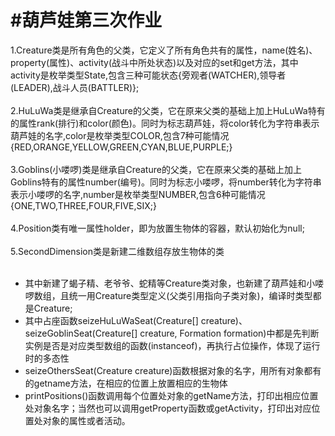 #葫芦娃第三次作业
===================
1.Creature类是所有角色的父类，它定义了所有角色共有的属性，name(姓名)、property(属性)、activity(战斗中所处状态)以及对应的set和get方法，其中activity是枚举类型State,包含三种可能状态{旁观者(WATCHER),领导者(LEADER),战斗人员(BATTLER)};<br><br>
2.HuLuWa类是继承自Creature的父类，它在原来父类的基础上加上HuLuWa特有的属性rank(排行)和color(颜色)。同时为标志葫芦娃，将color转化为字符串表示葫芦娃的名字,color是枚举类型COLOR,包含7种可能情况{RED,ORANGE,YELLOW,GREEN,CYAN,BLUE,PURPLE;}<br><br>
3.Goblins(小喽啰)类是继承自Creature的父类，它在原来父类的基础上加上Goblins特有的属性number(编号)。同时为标志小喽啰，将number转化为字符串表示小喽啰的名字,number是枚举类型NUMBER,包含6种可能情况{ONE,TWO,THREE,FOUR,FIVE,SIX;}<br><br>
4.Position类有唯一属性holder，即为放置生物体的容器，默认初始化为null;<br><br>
5.SecondDimension类是新建二维数组存放生物体的类<br><br>
* 其中新建了蝎子精、老爷爷、蛇精等Creature类对象，也新建了葫芦娃和小喽啰数组，且统一用Creature类型定义(父类引用指向子类对象)，编译时类型都是Creature;<br>
* 其中占座函数seizeHuLuWaSeat(Creature[] creature)、seizeGoblinSeat(Creature[] creature, Formation formation)中都是先判断实例是否是对应类型数组的函数(instanceof)，再执行占位操作，体现了运行时的多态性<br>
* seizeOthersSeat(Creature creature)函数根据对象的名字，用所有对象都有的getname方法，在相应的位置上放置相应的生物体<br>
* printPositions()函数调用每个位置处对象的getName方法，打印出相应位置处对象名字；当然也可以调用getProperty函数或getActivity，打印出对应位置处对象的属性或者活动。


